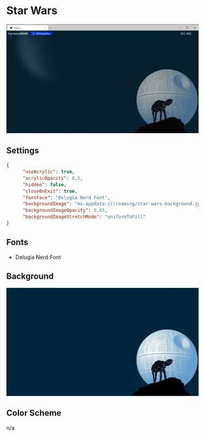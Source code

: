 # Star Wars

![Star Wars](../images/star-wars.png)

## Settings

```json
{
      "useAcrylic": true,
      "acrylicOpacity": 0.5,
      "hidden": false,
      "closeOnExit": true,
      "fontFace": "Delugia Nerd Font",
      "backgroundImage": "ms-appdata:///roaming/star-wars-background.jpg",
      "backgroundImageOpacity": 0.65,
      "backgroundImageStretchMode": "uniformToFill"
}
```

## Fonts

- Delugia Nerd Font

## Background

![Star Wars](../images/star-wars-background.jpg)

## Color Scheme

n/a

